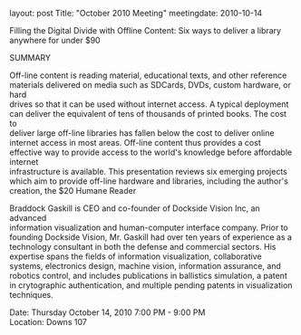layout: post
Title: "October 2010 Meeting"
meetingdate: 2010-10-14

Filling the Digital Divide with Offline Content: Six ways to deliver a library 
anywhere for under $90                                                         
                                                                             
SUMMARY                                                                        
                                                                             
Off-line content is reading material, educational texts, and other reference   
materials delivered on media such as SDCards, DVDs, custom hardware, or hard   
drives so that it can be used without internet access. A typical deployment    
can deliver the equivalent of tens of thousands of printed books. The cost to  
deliver large off-line libraries has fallen below the cost to deliver online   
internet access in most areas. Off-line content thus provides a cost effective 
way to provide access to the world's knowledge before affordable internet      
infrastructure is available. This presentation reviews six emerging projects   
which aim to provide off-line hardware and libraries, including the author's   
creation, the $20 Humane Reader                                                
                                                                             
Braddock Gaskill is CEO and co-founder of Dockside Vision Inc, an advanced     
information visualization and human-computer interface company. Prior to       
founding Dockside Vision, Mr. Gaskill had over ten years of experience as a    
technology consultant in both the defense and commercial sectors. His          
expertise spans the fields of information visualization, collaborative         
systems, electronics design, machine vision, information assurance, and        
robotics control, and includes publications in ballistics simulation, a patent 
in crytographic authentication, and multiple pending patents in visualization  
techniques.                                                                    
                                                                             
Date: Thursday October 14, 2010 7:00 PM - 9:00 PM                                
Location: Downs 107                                         
